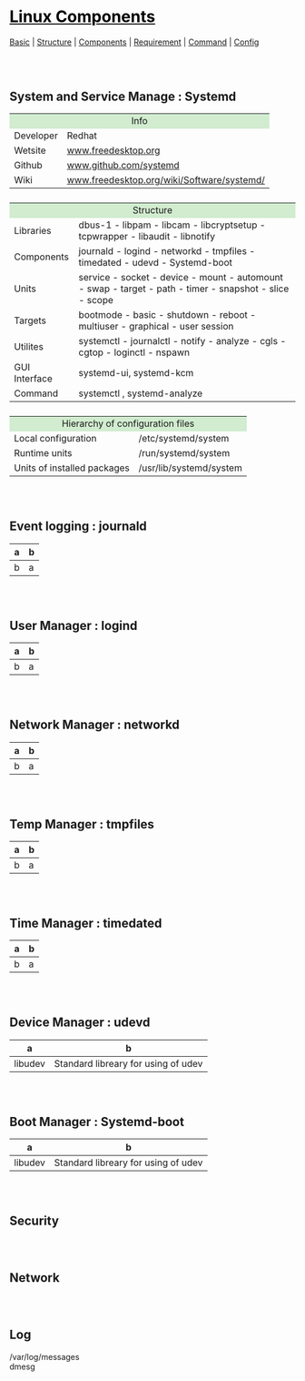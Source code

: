 <style>
.md1{margin-top: 75px;}
.md2{margin-top: 50px;}
.md3{margin-top: 25px;}
</style>



# [<span style="color:black;">Linux Components</span>](Linux.md)
[Basic](Linux-Basic.md) | [Structure](Linux-Structure.md) | [Components](Linux-Components.md) | [Requirement](Linux-Requirement.md) | [Command](Linux-Command.md) | [Config](Linux-Config.md)



<div class="md1"></div>

## System and Service Manage : Systemd
<table><tbody>
<tr><td colspan="2" align="center" bgcolor="D1ECCF">Info</td></tr>
<tr><td rowspan="1">Developer</td><td>Redhat</td></tr>
<tr><td rowspan="1">Wetsite</td><td><a href="https://www.freedesktop.org/wiki/" target="_blank">www.freedesktop.org</a></td></tr>
<tr><td rowspan="1">Github</td><td><a href="https://github.com/systemd" target="_blank">www.github.com/systemd</a></td></tr>
<tr><td rowspan="1">Wiki</td><td><a href="https://www.freedesktop.org/wiki/Software/systemd/" target="_blank">www.freedesktop.org/wiki/Software/systemd/</a></td></tr>
</tbody></table>
<div class="md3"></div>
<table><tbody>
<tr><td colspan="2" align=center bgcolor="D1ECCF">Structure</td></tr>
<tr><td rowspan="1">Libraries</td><td>dbus-1 - libpam - libcam - libcryptsetup - tcpwrapper - libaudit - libnotify</td></tr>
<tr><td rowspan="1">Components</td><td>journald - logind - networkd - tmpfiles - timedated - udevd - Systemd-boot</td></tr>
<tr><td rowspan="1">Units</td><td>service - socket - device - mount - automount - swap - target - path - timer - snapshot - slice - scope</td></tr>
<tr><td rowspan="1">Targets</td><td>bootmode - basic - shutdown - reboot - multiuser - graphical - user session</td></tr>
<tr><td rowspan="1">Utilites</td><td>systemctl - journalctl - notify - analyze - cgls - cgtop - loginctl - nspawn</td></tr>
<tr><td rowspan="1">GUI Interface</td><td>systemd-ui, systemd-kcm</td></tr>
<tr><td rowspan="1">Command</td><td>systemctl , systemd-analyze</td></tr>
</tbody></table>
<div class="md3"></div>
<table><tbody>
<tr><td colspan="2" align=center bgcolor="D1ECCF">Hierarchy of configuration files</td></tr>
<tr><td rowspan="1">Local configuration</td><td>/etc/systemd/system</td></tr>
<tr><td rowspan="1">Runtime units</td><td>/run/systemd/system</td></tr>
<tr><td rowspan="1">Units of installed packages</td><td>/usr/lib/systemd/system</td></tr>
</tbody></table>



<div class="md1"></div>

## Event logging : journald
| a | b |
| ------ | ------ |
| b | a |




<div class="md1"></div>

## User Manager : logind
| a | b |
| ------ | ------ |
| b | a |



<div class="md1"></div>

## Network Manager : networkd
| a | b |
| ------ | ------ |
| b | a |



<div class="md1"></div>

## Temp Manager : tmpfiles
| a | b |
| ------ | ------ |
| b | a |



<div class="md1"></div>

## Time Manager : timedated
| a | b |
| ------ | ------ |
| b | a |



<div class="md1"></div>

## Device Manager : udevd
| a | b |
| ------ | ------ |
| libudev | Standard libreary for using of udev |



<div class="md1"></div>

## Boot Manager : Systemd-boot
| a | b |
| ------ | ------ |
| libudev | Standard libreary for using of udev |



<div class="md1"></div>

## Security



<div class="md1"></div>

## Network



<div class="md1"></div>

## Log  
/var/log/messages<br>
dmesg
